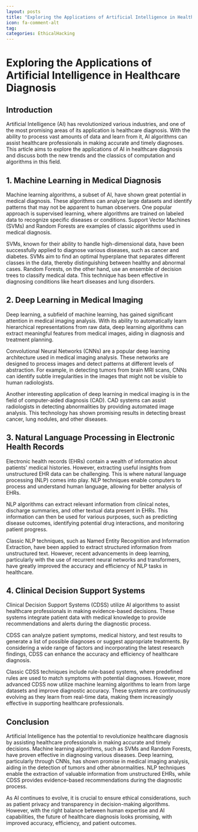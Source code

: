 ```yaml
---
layout: posts
title: "Exploring the Applications of Artificial Intelligence in Healthcare Diagnosis"
icon: fa-comment-alt
tag:      
categories: EthicalHacking
---
```



# Exploring the Applications of Artificial Intelligence in Healthcare Diagnosis

## Introduction

Artificial Intelligence (AI) has revolutionized various industries, and one of the most promising areas of its application is healthcare diagnosis. With the ability to process vast amounts of data and learn from it, AI algorithms can assist healthcare professionals in making accurate and timely diagnoses. This article aims to explore the applications of AI in healthcare diagnosis and discuss both the new trends and the classics of computation and algorithms in this field.

## 1. Machine Learning in Medical Diagnosis

Machine learning algorithms, a subset of AI, have shown great potential in medical diagnosis. These algorithms can analyze large datasets and identify patterns that may not be apparent to human observers. One popular approach is supervised learning, where algorithms are trained on labeled data to recognize specific diseases or conditions. Support Vector Machines (SVMs) and Random Forests are examples of classic algorithms used in medical diagnosis.

SVMs, known for their ability to handle high-dimensional data, have been successfully applied to diagnose various diseases, such as cancer and diabetes. SVMs aim to find an optimal hyperplane that separates different classes in the data, thereby distinguishing between healthy and abnormal cases. Random Forests, on the other hand, use an ensemble of decision trees to classify medical data. This technique has been effective in diagnosing conditions like heart diseases and lung disorders.

## 2. Deep Learning in Medical Imaging

Deep learning, a subfield of machine learning, has gained significant attention in medical imaging analysis. With its ability to automatically learn hierarchical representations from raw data, deep learning algorithms can extract meaningful features from medical images, aiding in diagnosis and treatment planning.

Convolutional Neural Networks (CNNs) are a popular deep learning architecture used in medical imaging analysis. These networks are designed to process images and detect patterns at different levels of abstraction. For example, in detecting tumors from brain MRI scans, CNNs can identify subtle irregularities in the images that might not be visible to human radiologists.

Another interesting application of deep learning in medical imaging is in the field of computer-aided diagnosis (CAD). CAD systems can assist radiologists in detecting abnormalities by providing automated image analysis. This technology has shown promising results in detecting breast cancer, lung nodules, and other diseases.

## 3. Natural Language Processing in Electronic Health Records

Electronic health records (EHRs) contain a wealth of information about patients' medical histories. However, extracting useful insights from unstructured EHR data can be challenging. This is where natural language processing (NLP) comes into play. NLP techniques enable computers to process and understand human language, allowing for better analysis of EHRs.

NLP algorithms can extract relevant information from clinical notes, discharge summaries, and other textual data present in EHRs. This information can then be used for various purposes, such as predicting disease outcomes, identifying potential drug interactions, and monitoring patient progress.

Classic NLP techniques, such as Named Entity Recognition and Information Extraction, have been applied to extract structured information from unstructured text. However, recent advancements in deep learning, particularly with the use of recurrent neural networks and transformers, have greatly improved the accuracy and efficiency of NLP tasks in healthcare.

## 4. Clinical Decision Support Systems

Clinical Decision Support Systems (CDSS) utilize AI algorithms to assist healthcare professionals in making evidence-based decisions. These systems integrate patient data with medical knowledge to provide recommendations and alerts during the diagnostic process.

CDSS can analyze patient symptoms, medical history, and test results to generate a list of possible diagnoses or suggest appropriate treatments. By considering a wide range of factors and incorporating the latest research findings, CDSS can enhance the accuracy and efficiency of healthcare diagnosis.

Classic CDSS techniques include rule-based systems, where predefined rules are used to match symptoms with potential diagnoses. However, more advanced CDSS now utilize machine learning algorithms to learn from large datasets and improve diagnostic accuracy. These systems are continuously evolving as they learn from real-time data, making them increasingly effective in supporting healthcare professionals.

## Conclusion

Artificial Intelligence has the potential to revolutionize healthcare diagnosis by assisting healthcare professionals in making accurate and timely decisions. Machine learning algorithms, such as SVMs and Random Forests, have proven effective in diagnosing various diseases. Deep learning, particularly through CNNs, has shown promise in medical imaging analysis, aiding in the detection of tumors and other abnormalities. NLP techniques enable the extraction of valuable information from unstructured EHRs, while CDSS provides evidence-based recommendations during the diagnostic process.

As AI continues to evolve, it is crucial to ensure ethical considerations, such as patient privacy and transparency in decision-making algorithms. However, with the right balance between human expertise and AI capabilities, the future of healthcare diagnosis looks promising, with improved accuracy, efficiency, and patient outcomes.